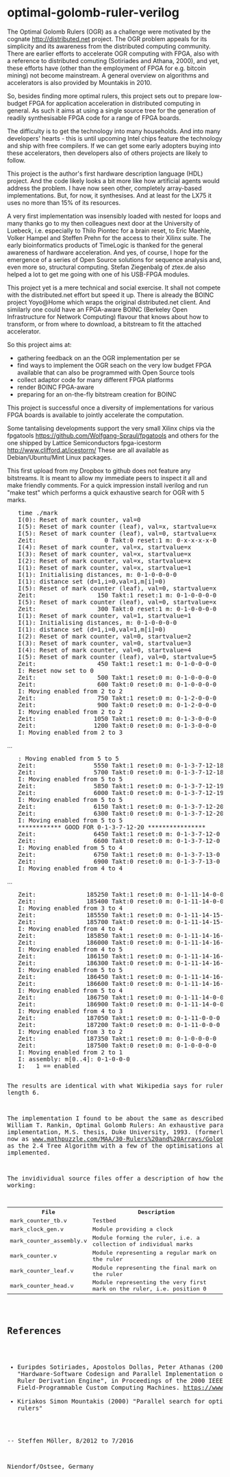 optimal-golomb-ruler-verilog
============================

The Optimal Golomb Rulers (OGR) as a challenge were motivated by
the cognate http://distributed.net project.  The OGR problem appeals
for its simplicity and its awareness from the distributed computing
community. There are earlier efforts to accelerate OGR computing
with FPGA, also with a reference to distributed comuting (Sotiriades and Athana, 2000), 
and yet, these efforts have (other than the employment of FPGA for e.g. bitcoin mining) not become mainstream.
A general overview on algorithms and accelerators is also provided
by Mountakis in 2010.


So, besides finding more optimal rulers, this project sets out to prepare
low-budget FPGA for application acceleration in distributed computing
in general. As such it aims at using a single source tree for the generation
of readily synthesisable FPGA code for a range of FPGA boards.

The difficulty is to get the technology into many households. And
into many developers' hearts - this is until upcoming Intel chips
feature the technology and ship with free compilers. If we can get
some early adopters buying into these accelerators, then developers
also of others projects are likely to follow.

This project is the author's first hardware description language
(HDL) project. And the code likely looks a bit more like how artificial
agents would address the problem. I have now seen other, completely
array-based implementations. But, for now, it synthesises. And at least
for the LX75 it uses no more than 15% of its resources.

A very first implementation was insensibly loaded with nested
for loops and many thanks go to my then colleagues next door at the
University of Luebeck, i.e. especially to Thilo Piontec for a brain reset,
to Eric Maehle, Volker Hampel and Steffen Prehn for the access to their
Xilinx suite. The early bioinformatics products of TimeLogic is thanked
for the general awareness of hardware acceleration. And yes, of course,
I hope for the emergence of a series of Open Source solutions for
sequence analysis and, even more so, structural computing.
Stefan Ziegenbalg of ztex.de also helped a lot to get me going with
one of his USB-FPGA modules.

This project yet is a mere technical and social exercise.
It shall not compete with the distributed.net effort but speed it up.
There is already the BOINC project Yoyo@Home which wraps the original
distributed.net client. And similarly one
could have an FPGA-aware BOINC (Berkeley Open Infrastructure for 
Network Computing) flavour that knows about how to transform,
or from where to download, a bitstream to fit the attached accelerator.

So this project aims at:
 * gathering feedback on an the OGR implementation per se
 * find ways to implement the OGR seach on the very low budget FPGA
   available that can also be programmed with Open Source tools
 * collect adaptor code for many different FPGA platforms
 * render BOINC FPGA-aware
 * preparing for an on-the-fly bitstream creation for BOINC

This project is successful once a diversity of implementations for
various FPGA boards is available to jointly accelerate the computation.

Some tantalising developments support the very small
Xilinx chips via the
  fpgatools https://github.com/Wolfgang-Spraul/fpgatools
and others for the one shipped by Lattice Semiconductors
  fpga-icestorm   http://www.clifford.at/icestorm/
These are all available as Debian/Ubuntu/Mint Linux packages.

This first upload from my Dropbox to github does not feature any
bitstreams. It is meant to allow my immediate peers to inspect
it all and make friendly comments. For a quick impression
install iverilog and run "make test" which performs a quick
exhaustive search for OGR with 5 marks.

<pre>
   time ./mark
   I(0): Reset of mark counter, val=0
   I(5): Reset of mark counter (leaf), val=x, startvalue=x
   I(5): Reset of mark counter (leaf), val=0, startvalue=x
   Zeit:                   0 Takt:0 reset:1 m: 0-x-x-x-x-0
   I(4): Reset of mark counter, val=x, startvalue=x
   I(3): Reset of mark counter, val=x, startvalue=x
   I(2): Reset of mark counter, val=x, startvalue=x
   I(1): Reset of mark counter, val=x, startvalue=1
   I(1): Initialising distances, m: 0-1-0-0-0-0
   I(1): distance set (d=1,i=0,val=1,m[i]=0)
   I(5): Reset of mark counter (leaf), val=0, startvalue=x
   Zeit:                 150 Takt:1 reset:1 m: 0-1-0-0-0-0
   I(5): Reset of mark counter (leaf), val=0, startvalue=x
   Zeit:                 300 Takt:0 reset:1 m: 0-1-0-0-0-0
   I(1): Reset of mark counter, val=1, startvalue=1
   I(1): Initialising distances, m: 0-1-0-0-0-0
   I(1): distance set (d=1,i=0,val=1,m[i]=0)
   I(2): Reset of mark counter, val=0, startvalue=2
   I(3): Reset of mark counter, val=0, startvalue=3
   I(4): Reset of mark counter, val=0, startvalue=4
   I(5): Reset of mark counter (leaf), val=0, startvalue=5
   Zeit:                 450 Takt:1 reset:1 m: 0-1-0-0-0-0
   I: Reset now set to 0
   Zeit:                 500 Takt:1 reset:0 m: 0-1-0-0-0-0
   Zeit:                 600 Takt:0 reset:0 m: 0-1-0-0-0-0
   I: Moving enabled from 2 to 2
   Zeit:                 750 Takt:1 reset:0 m: 0-1-2-0-0-0
   Zeit:                 900 Takt:0 reset:0 m: 0-1-2-0-0-0
   I: Moving enabled from 2 to 2
   Zeit:                1050 Takt:1 reset:0 m: 0-1-3-0-0-0
   Zeit:                1200 Takt:0 reset:0 m: 0-1-3-0-0-0
   I: Moving enabled from 2 to 3
</pre>

...

<pre>
   : Moving enabled from 5 to 5
   Zeit:                5550 Takt:1 reset:0 m: 0-1-3-7-12-18
   Zeit:                5700 Takt:0 reset:0 m: 0-1-3-7-12-18
   I: Moving enabled from 5 to 5
   Zeit:                5850 Takt:1 reset:0 m: 0-1-3-7-12-19
   Zeit:                6000 Takt:0 reset:0 m: 0-1-3-7-12-19
   I: Moving enabled from 5 to 5
   Zeit:                6150 Takt:1 reset:0 m: 0-1-3-7-12-20
   Zeit:                6300 Takt:0 reset:0 m: 0-1-3-7-12-20
   I: Moving enabled from 5 to 5
   ************ GOOD FOR 0-1-3-7-12-20 ****************
   Zeit:                6450 Takt:1 reset:0 m: 0-1-3-7-12-0
   Zeit:                6600 Takt:0 reset:0 m: 0-1-3-7-12-0
   I: Moving enabled from 5 to 4
   Zeit:                6750 Takt:1 reset:0 m: 0-1-3-7-13-0
   Zeit:                6900 Takt:0 reset:0 m: 0-1-3-7-13-0
   I: Moving enabled from 4 to 4
</pre>

...

<pre>
   Zeit:              185250 Takt:1 reset:0 m: 0-1-11-14-0-0
   Zeit:              185400 Takt:0 reset:0 m: 0-1-11-14-0-0
   I: Moving enabled from 3 to 4
   Zeit:              185550 Takt:1 reset:0 m: 0-1-11-14-15-0
   Zeit:              185700 Takt:0 reset:0 m: 0-1-11-14-15-0
   I: Moving enabled from 4 to 4
   Zeit:              185850 Takt:1 reset:0 m: 0-1-11-14-16-0
   Zeit:              186000 Takt:0 reset:0 m: 0-1-11-14-16-0
   I: Moving enabled from 4 to 5
   Zeit:              186150 Takt:1 reset:0 m: 0-1-11-14-16-17
   Zeit:              186300 Takt:0 reset:0 m: 0-1-11-14-16-17
   I: Moving enabled from 5 to 5
   Zeit:              186450 Takt:1 reset:0 m: 0-1-11-14-16-0
   Zeit:              186600 Takt:0 reset:0 m: 0-1-11-14-16-0
   I: Moving enabled from 5 to 4
   Zeit:              186750 Takt:1 reset:0 m: 0-1-11-14-0-0
   Zeit:              186900 Takt:0 reset:0 m: 0-1-11-14-0-0
   I: Moving enabled from 4 to 3
   Zeit:              187050 Takt:1 reset:0 m: 0-1-11-0-0-0
   Zeit:              187200 Takt:0 reset:0 m: 0-1-11-0-0-0
   I: Moving enabled from 3 to 2
   Zeit:              187350 Takt:1 reset:0 m: 0-1-0-0-0-0
   Zeit:              187500 Takt:0 reset:0 m: 0-1-0-0-0-0
   I: Moving enabled from 2 to 1
   I: assembly: m[0..4]: 0-1-0-0-0
   I:   1 == enabled<firstvariableposition ==  2, completed.
   I: Found 4 results.
   I: Result 1:   1-4-10-12-17  x
   I: Result 2:   1-4-10-15-17  x
   I: Result 3:   1-8-11-13-17  x
   I: Result 4:   1-8-12-14-17  x
   Zeit:              187650 Takt:1 reset:0 m: 0-2-0-0-0-0
   0.02user 0.00system 0:00.05elapsed 54%CPU (0avgtext+0avgdata 7068maxresident)k
   0inputs+0outputs (0major+741minor)pagefaults 0swaps
</pre>

The results are identical with what Wikipedia says for rulers of length 6.

The implementation I found to be about the same as described in
  William  T.  Rankin,  Optimal  Golomb  Rulers:   An  exhaustive  parallel search implementation, M.S. thesis, Duke University, 1993.
  (formerly seen at http://people.ee.duke.edu/~wrankin/golomb/golomb_paper.pdf, now as www.mathpuzzle.com/MAA/30-Rulers%20and%20Arrays/Golomb/rankin93optimal.ps)
as the 2.4 Tree Algorithm with a few of the optimisations also implemented.

The invidividual source files offer a description of how they are working:

<table>
<tr><th>File</th>                  <th>Description</th></tr>
<tr><td>mark_counter_tb.v</td>      <td>Testbed</td></tr>
<tr><td>mark_clock_gen.v</td>       <td>Module providing a clock</td></tr>
<tr><td>mark_counter_assembly.v</td><td>Module forming the ruler, i.e. a collection of individual marks</td></tr>
<tr><td>mark_counter.v</td>         <td>Module representing a regular mark on the ruler</td></tr>
<tr><td>mark_counter_leaf.v</td>    <td>Module representing the final mark on the ruler</td></tr>
<tr><td>mark_counter_head.v</td>    <td>Module representing the very first mark on the ruler, i.e. position 0</td></tr>
</table>

References
----------

 * Euripdes Sotiriades, Apostolos Dollas, Peter Athanas (2000) "Hardware-Software Codesign and Parallel Implementation of a Golomb Ruler Derivation Engine", in Proceedings of the 2000 IEEE Symposium on Field-Programmable Custom Computing Machines. https://www.computer.org/csdl/proceedings/fccm/2000/0871/00/08710227.pdf
 * Kiriakos Simon Mountakis (2000) "Parallel search for optimal Golomb rulers"

-- 
 Steffen Möller, 8/2012 to 7/2016
 
 Niendorf/Ostsee, Germany
